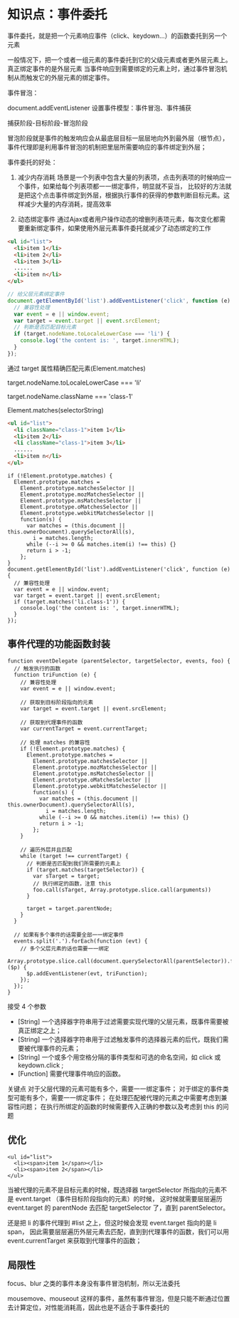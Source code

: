# 知识点：事件委托

事件委托，就是把一个元素响应事件（click、keydown...）的函数委托到另一个元素

一般情况下，把一个或者一组元素的事件委托到它的父级元素或者更外层元素上。真正绑定事件的是外层元素
当事件响应到需要绑定的元素上时，通过事件冒泡机制从而触发它的外层元素的绑定事件。

事件冒泡：

document.addEventListener 设置事件模型：事件冒泡、事件捕获

捕获阶段-目标阶段-冒泡阶段

冒泡阶段就是事件的触发响应会从最底层目标一层层地向外到最外层（根节点），
事件代理即是利用事件冒泡的机制把里层所需要响应的事件绑定到外层；

事件委托的好处：
1. 减少内存消耗
场景是一个列表中包含大量的列表项，点击列表项的时候响应一个事件，如果给每个列表项都一一绑定事件，明显就不妥当，
比较好的方法就是把这个点击事件绑定到外层，根据执行事件的获得的参数判断目标元素。这样减少大量的内存消耗，提高效率

2. 动态绑定事件
通过Ajax或者用户操作动态的增删列表项元素，每次变化都需要重新绑定事件，如果使用外层元素事件委托就减少了动态绑定的工作

```html
<ul id="list">
  <li>item 1</li>
  <li>item 2</li>
  <li>item 3</li>
  ......
  <li>item n</li>
</ul>
```

```javascript
// 给父层元素绑定事件
document.getElementById('list').addEventListener('click', function (e) {
  // 兼容性处理
  var event = e || window.event;
  var target = event.target || event.srcElement;
  // 判断是否匹配目标元素
  if (target.nodeName.toLocaleLowerCase === 'li') {
    console.log('the content is: ', target.innerHTML);
  }
});
```

通过 target 属性精确匹配元素(Element.matches)

target.nodeName.toLocaleLowerCase === 'li'

target.nodeName.className === 'class-1'

Element.matches(selectorString)

```html
<ul id="list">
  <li className="class-1">item 1</li>
  <li>item 2</li>
  <li className="class-1">item 3</li>
  ......
  <li>item n</li>
</ul>
```
```
if (!Element.prototype.matches) {
  Element.prototype.matches =
    Element.prototype.matchesSelector ||
    Element.prototype.mozMatchesSelector ||
    Element.prototype.msMatchesSelector ||
    Element.prototype.oMatchesSelector ||
    Element.prototype.webkitMatchesSelector ||
    function(s) {
      var matches = (this.document || this.ownerDocument).querySelectorAll(s),
        i = matches.length;
      while (--i >= 0 && matches.item(i) !== this) {}
      return i > -1;            
    };
}
document.getElementById('list').addEventListener('click', function (e) {
  // 兼容性处理
  var event = e || window.event;
  var target = event.target || event.srcElement;
  if (target.matches('li.class-1')) {
    console.log('the content is: ', target.innerHTML);
  }
});
```

## 事件代理的功能函数封装

```
function eventDelegate (parentSelector, targetSelector, events, foo) {
  // 触发执行的函数
  function triFunction (e) {
    // 兼容性处理
    var event = e || window.event;

    // 获取到目标阶段指向的元素
    var target = event.target || event.srcElement;

    // 获取到代理事件的函数
    var currentTarget = event.currentTarget;

    // 处理 matches 的兼容性
    if (!Element.prototype.matches) {
      Element.prototype.matches =
        Element.prototype.matchesSelector ||
        Element.prototype.mozMatchesSelector ||
        Element.prototype.msMatchesSelector ||
        Element.prototype.oMatchesSelector ||
        Element.prototype.webkitMatchesSelector ||
        function(s) {
          var matches = (this.document || this.ownerDocument).querySelectorAll(s),
            i = matches.length;
          while (--i >= 0 && matches.item(i) !== this) {}
          return i > -1;            
        };
    }

    // 遍历外层并且匹配
    while (target !== currentTarget) {
      // 判断是否匹配到我们所需要的元素上
      if (target.matches(targetSelector)) {
        var sTarget = target;
        // 执行绑定的函数，注意 this
        foo.call(sTarget, Array.prototype.slice.call(arguments))
      }

      target = target.parentNode;
    }
  }

  // 如果有多个事件的话需要全部一一绑定事件
  events.split('.').forEach(function (evt) {
    // 多个父层元素的话也需要一一绑定
    Array.prototype.slice.call(document.querySelectorAll(parentSelector)).forEach(function ($p) {
      $p.addEventListener(evt, triFunction);
    });
  });
}
```
接受 4 个参数
- [String] 一个选择器字符串用于过滤需要实现代理的父层元素，既事件需要被真正绑定之上；
- [String] 一个选择器字符串用于过滤触发事件的选择器元素的后代，既我们需要被代理事件的元素；
- [String] 一个或多个用空格分隔的事件类型和可选的命名空间，如 click 或 keydown.click ;
- [Function] 需要代理事件响应的函数。

关键点
对于父层代理的元素可能有多个，需要一一绑定事件；
对于绑定的事件类型可能有多个，需要一一绑定事件；
在处理匹配被代理的元素之中需要考虑到兼容性问题；
在执行所绑定的函数的时候需要传入正确的参数以及考虑到 this 的问题

## 优化
```
<ul id="list">
  <li><span>item 1</span></li>
  <li><span>item 2</span></li>
</ul>
```
当被代理的元素不是目标元素的时候，既选择器 targetSelector 所指向的元素不是 event.target （事件目标阶段指向的元素）的时候，
这时候就需要层层遍历 event.target 的 parentNode 去匹配 targetSelector 了，直到 parentSelector。

还是把 li 的事件代理到 #list 之上，但这时候会发现 event.target 指向的是 li span，
因此需要层层遍历外层元素去匹配，直到到代理事件的函数，我们可以用 event.currentTarget 来获取到代理事件的函数；

## 局限性
focus、blur 之类的事件本身没有事件冒泡机制，所以无法委托

mousemove、mouseout 这样的事件，虽然有事件冒泡，但是只能不断通过位置去计算定位，对性能消耗高，因此也是不适合于事件委托的
